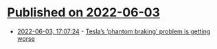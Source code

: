 # [Published on 2022-06-03](index.md)

* [2022-06-03, 17:07:24](https://news.ycombinator.com/item?id=31610950) - [Tesla’s ‘phantom braking’ problem is getting worse](https://www.theverge.com/2022/6/3/23153241/tesla-phantom-braking-nhtsa-complaints-investigation)
